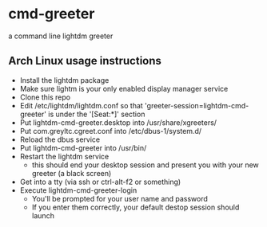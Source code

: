 # cmd-greeter
a command line lightdm greeter

## Arch Linux usage instructions
* Install the lightdm package
* Make sure lightm is your only enabled display manager service
* Clone this repo
* Edit /etc/lightdm/lightdm.conf so that 'greeter-session=lightdm-cmd-greeter' is under the '[Seat:*]' section
* Put lightdm-cmd-greeter.desktop into /usr/share/xgreeters/
* Put com.greyltc.cgreet.conf into /etc/dbus-1/system.d/
* Reload the dbus service
* Put lightdm-cmd-greeter into /usr/bin/
* Restart the lightdm service
    - this should end your desktop session and present you with your new greeter (a black screen)
* Get into a tty (via ssh or ctrl-alt-f2 or something)
* Execute lightdm-cmd-greeter-login
    - You'll be prompted for your user name and password
    - If you enter them correctly, your default destop session should launch
